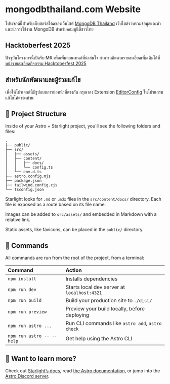 # mongodbthailand.com Website

โปรเจกต์นี้สำหรับเก็บซอร์สโค้ดของเว็บไซต์ [MongoDB Thailand](https://mongodbthailand.com) เว็บไซต์รวบรวมข้อมูลและคำแนะนำการใช้งาน MongoDB
สำหรับคอมมูนิตี้ชาวไทย

## Hacktoberfest 2025

ปัจจุบันโครงการนี้เปิดรับ MR เพื่อเพิ่มคอนเทนต์ที่น่าสนใจ สามารถติดตามรายละเอียดเพิ่มเติมได้ที่
[หน้ารายละเอียดกิจกรรม Hacktoberfest 2025](https://mongodbthailand.com/hacktoberfest-2025)

## สำหรับนักพัฒนาและผู้ร่วมแก้ไข

เพื่อให้โปรเจกต์นี้มีรูปแบบการย่อหน้าที่ตรงกัน กรุณาลง Extension [EditorConfig](https://marketplace.visualstudio.com/items?itemName=EditorConfig.EditorConfig) ในโปรแกรมแก้ไขโค้ดของท่าน

## 🚀 Project Structure

Inside of your Astro + Starlight project, you'll see the following folders and files:

```
.
├── public/
├── src/
│   ├── assets/
│   ├── content/
│   │   ├── docs/
│   │   └── config.ts
│   └── env.d.ts
├── astro.config.mjs
├── package.json
├── tailwind.config.cjs
└── tsconfig.json
```

Starlight looks for `.md` or `.mdx` files in the `src/content/docs/` directory. Each file is exposed as a route based on its file name.

Images can be added to `src/assets/` and embedded in Markdown with a relative link.

Static assets, like favicons, can be placed in the `public/` directory.

## 🧞 Commands

All commands are run from the root of the project, from a terminal:

| Command                   | Action                                           |
| :------------------------ | :----------------------------------------------- |
| `npm install`             | Installs dependencies                            |
| `npm run dev`             | Starts local dev server at `localhost:4321`      |
| `npm run build`           | Build your production site to `./dist/`          |
| `npm run preview`         | Preview your build locally, before deploying     |
| `npm run astro ...`       | Run CLI commands like `astro add`, `astro check` |
| `npm run astro -- --help` | Get help using the Astro CLI                     |

## 👀 Want to learn more?

Check out [Starlight’s docs](https://starlight.astro.build/), read [the Astro documentation](https://docs.astro.build), or jump into the [Astro Discord server](https://astro.build/chat).

